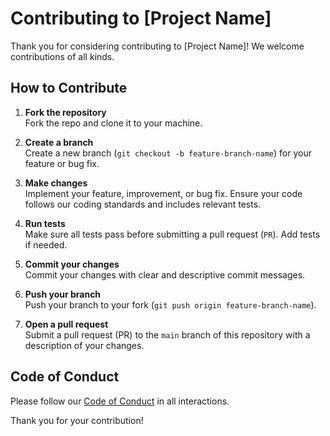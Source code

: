 # Contributing to [Project Name]

Thank you for considering contributing to [Project Name]! We welcome contributions of all kinds.

## How to Contribute

1. **Fork the repository**  
   Fork the repo and clone it to your machine.

2. **Create a branch**  
   Create a new branch (`git checkout -b feature-branch-name`) for your feature or bug fix.

3. **Make changes**  
   Implement your feature, improvement, or bug fix. Ensure your code follows our coding standards and includes relevant tests.

4. **Run tests**  
   Make sure all tests pass before submitting a pull request (`PR`). Add tests if needed.

5. **Commit your changes**  
   Commit your changes with clear and descriptive commit messages.

6. **Push your branch**  
   Push your branch to your fork (`git push origin feature-branch-name`).

7. **Open a pull request**  
   Submit a pull request (PR) to the `main` branch of this repository with a description of your changes.

## Code of Conduct

Please follow our [Code of Conduct](CODE_OF_CONDUCT.md) in all interactions.

Thank you for your contribution!

